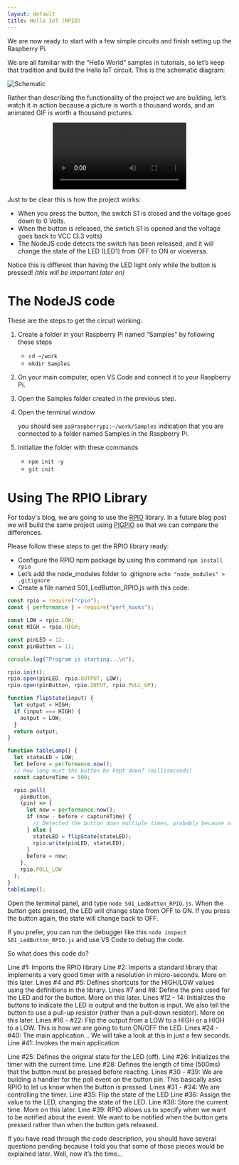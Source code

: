 ```yaml
---
layout: default
title: Hello IoT (RPIO)
---
```


We are now ready to start with a few simple circuits and finish setting up the Raspberry Pi.

We are all familiar with the “Hello World” samples in tutorials, so let’s keep that tradition and build the Hello IoT circuit. This is the schematic diagram:

![Schematic](/assets/blog/2021-03-28/Schematic.png)

Rather than describing the functionality of the project we are building, let’s watch it in action because a picture is worth a thousand words, and an animated GIF is worth a thousand pictures.

<p style="text-align:center">
    <video src="/assets/blog/2021-03-28/ProjectReview.mov" autoplay controls loop></video>
</p>

Just to be clear this is how the project works:

- When you press the button, the switch S1 is closed and the voltage goes down to 0 Volts.
- When the button is released, the swtich S1 is opened and the voltage goes back to VCC (3.3 volts)
- The NodeJS code detects the switch has been released, and it will change the state of the LED (LED1) from OFF to ON or viceversa.

Notice this is different than having the LED light only while the button is pressed! _(this will be important later on)_

# The NodeJS code

These are the steps to get the circuit working:

1. Create a folder in your Raspberry Pi named “Samples” by following these steps

   - `cd ~/work`
   - `mkdir Samples`

2. On your main computer, open VS Code and connect it to your Raspberry Pi.
3. Open the Samples folder created in the previous step.
4. Open the terminal window

   you should see `pi@raspberrypi:~/work/Samples` indication that you are connected to a folder named Samples in the Raspberry Pi.

5. Initialize the folder with these commands
   - `npm init -y`
   - `git init`

# Using The RPIO Library

For today's blog, we are going to use the <a href="https://www.npmjs.com/package/rpio" target="_blank">RPIO</a> library. In a future blog post we will build the same project using <a href="https://www.npmjs.com/package/pigpio" target="_blank">PIGPIO</a> so that we can compare the differences.

Please follow these steps to get the RPIO library ready:

- Configure the RPIO npm package by using this command `npm install rpio`
- Let’s add the node_modules folder to .gitignore `echo "node_modules" > .gitignore`
- Create a file named S01_LedButton_RPIO.js with this code:

```js
const rpio = require("rpio");
const { performance } = require("perf_hooks");

const LOW = rpio.LOW;
const HIGH = rpio.HIGH;

const pinLED = 12;
const pinButton = 11;

console.log("Program is starting...\n");

rpio.init();
rpio.open(pinLED, rpio.OUTPUT, LOW);
rpio.open(pinButton, rpio.INPUT, rpio.PULL_UP);

function flipState(input) {
  let output = HIGH;
  if (input === HIGH) {
    output = LOW;
  }
  return output;
}

function tableLamp() {
  let stateLED = LOW;
  let before = performance.now();
  // How long must the button be kept down? (milliseconds)
  const captureTime = 500;

  rpio.poll(
    pinButton,
    (pin) => {
      let now = performance.now();
      if (now - before < captureTime) {
        // Detected the button down multiple times, probably because of noise in the button
      } else {
        stateLED = flipState(stateLED);
        rpio.write(pinLED, stateLED);
      }
      before = now;
    },
    rpio.POLL_LOW
  );
}
tableLamp();
```

Open the terminal panel, and type `node S01_LedButton_RPIO.js`. When the button gets pressed, the LED will change state from OFF to ON. If you press the button again, the state will change back to OFF.

If you prefer, you can run the debugger like this `node inspect S01_LedButton_RPIO.js` and use VS Code to debug the code.

So what does this code do?

Line #1: Imports the RPIO library
Line #2: Imports a standard library that implements a very good timer with a resolution in micro-seconds. More on this later.
Lines #4 and #5: Defines shortcuts for the HIGH/LOW values using the definitions in the library.
Lines #7 and #8: Define the pins used for the LED and for the button. More on this later.
Lines #12 - 14: Initializes the buttons to indicate the LED is output and the button is input. We also tell the button to use a pull-up resistor (rather than a pull-down resistor). More on this later.
Lines #16 - #22: Flip the output from a LOW to a HIGH or a HIGH to a LOW. This is how we are going to turn ON/OFF the LED.
Lines #24 - #40: The main application… We will take a look at this in just a few seconds.
Line #41: Invokes the main application

Line #25: Defines the original state for the LED (off).
Line #26: Initializes the timer with the current time.
Line #28: Defines the length of time (500ms) that the button must be pressed before reacting.
Lines #30 - #39: We are building a handler for the poll event on the button pin. This basically asks RPIO to let us know when the button is pressed.
Lines #31 - #34: We are controlling the timer.
Line #35: Flip the state of the LED
Line #36: Assign the value to the LED, changing the state of the LED.
Line #38: Store the current time. More on this later.
Line #39: RPIO allows us to specify when we want to be notified about the event. We want to be notified when the button gets pressed rather than when the button gets released.

If you have read through the code description, you should have several questions pending because I told you that some of those pieces would be explained later. Well, now it’s the time…
